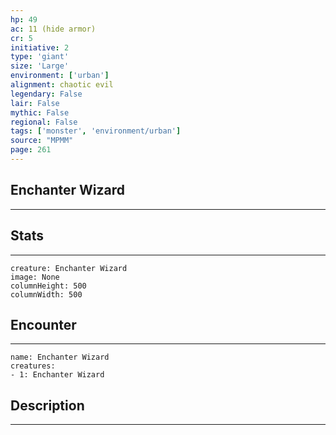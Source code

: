 ```yaml
---
hp: 49
ac: 11 (hide armor)
cr: 5
initiative: 2
type: 'giant'    
size: 'Large'
environment: ['urban']
alignment: chaotic evil
legendary: False
lair: False
mythic: False
regional: False
tags: ['monster', 'environment/urban']
source: "MPMM"
page: 261
---
```


## Enchanter Wizard
---



## Stats
---

```statblock
creature: Enchanter Wizard
image: None
columnHeight: 500
columnWidth: 500
```

## Encounter
---

```encounter-table
name: Enchanter Wizard
creatures:
- 1: Enchanter Wizard
```

## Description
---




